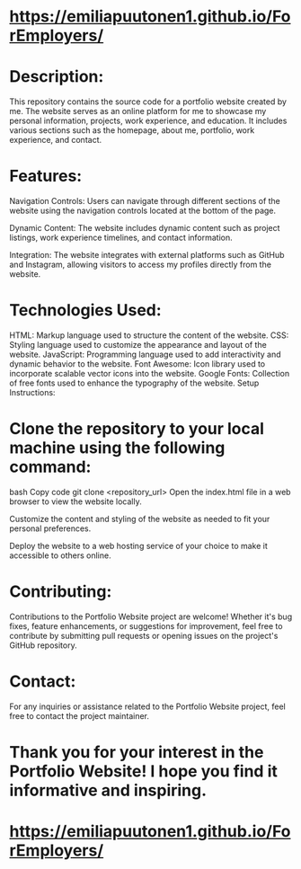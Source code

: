 # https://emiliapuutonen1.github.io/ForEmployers/

# Description:

This repository contains the source code for a portfolio website created by me. The website serves as an online platform for me to showcase my personal information, projects, work experience, and education. It includes various sections such as the homepage, about me, portfolio, work experience, and contact.

# Features:

Navigation Controls: Users can navigate through different sections of the website using the navigation controls located at the bottom of the page.

Dynamic Content: The website includes dynamic content such as project listings, work experience timelines, and contact information.

Integration: The website integrates with external platforms such as GitHub and Instagram, allowing visitors to access my profiles directly from the website.


# Technologies Used:

HTML: Markup language used to structure the content of the website.
CSS: Styling language used to customize the appearance and layout of the website.
JavaScript: Programming language used to add interactivity and dynamic behavior to the website.
Font Awesome: Icon library used to incorporate scalable vector icons into the website.
Google Fonts: Collection of free fonts used to enhance the typography of the website.
Setup Instructions:

# Clone the repository to your local machine using the following command:

bash
Copy code
git clone <repository_url>
Open the index.html file in a web browser to view the website locally.

Customize the content and styling of the website as needed to fit your personal preferences.

Deploy the website to a web hosting service of your choice to make it accessible to others online.

# Contributing:

Contributions to the Portfolio Website project are welcome! Whether it's bug fixes, feature enhancements, or suggestions for improvement, feel free to contribute by submitting pull requests or opening issues on the project's GitHub repository.


# Contact:

For any inquiries or assistance related to the Portfolio Website project, feel free to contact the project maintainer.


# Thank you for your interest in the Portfolio Website! I hope you find it informative and inspiring.

# https://emiliapuutonen1.github.io/ForEmployers/
